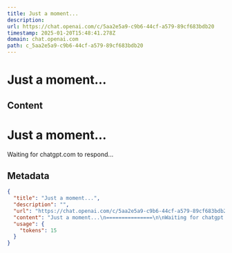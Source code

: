 ```yaml
---
title: Just a moment...
description: 
url: https://chat.openai.com/c/5aa2e5a9-c9b6-44cf-a579-89cf683bdb20
timestamp: 2025-01-20T15:48:41.278Z
domain: chat.openai.com
path: c_5aa2e5a9-c9b6-44cf-a579-89cf683bdb20
---
```


# Just a moment...



## Content

Just a moment...
===============

Waiting for chatgpt.com to respond...

## Metadata

```json
{
  "title": "Just a moment...",
  "description": "",
  "url": "https://chat.openai.com/c/5aa2e5a9-c9b6-44cf-a579-89cf683bdb20",
  "content": "Just a moment...\n===============\n\nWaiting for chatgpt.com to respond...",
  "usage": {
    "tokens": 15
  }
}
```
